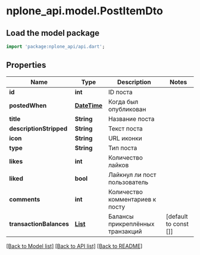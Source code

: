 # nplone_api.model.PostItemDto

## Load the model package
```dart
import 'package:nplone_api/api.dart';
```

## Properties
Name | Type | Description | Notes
------------ | ------------- | ------------- | -------------
**id** | **int** | ID поста | 
**postedWhen** | [**DateTime**](DateTime.md) | Когда был опубликован | 
**title** | **String** | Название поста | 
**descriptionStripped** | **String** | Текст поста | 
**icon** | **String** | URL иконки | 
**type** | **String** | Тип поста | 
**likes** | **int** | Количество лайков | 
**liked** | **bool** | Лайкнул ли пост пользователь | 
**comments** | **int** | Количество комментариев к посту | 
**transactionBalances** | [**List<AccountBalance>**](AccountBalance.md) | Балансы прикреплённых транзакций | [default to const []]

[[Back to Model list]](../README.md#documentation-for-models) [[Back to API list]](../README.md#documentation-for-api-endpoints) [[Back to README]](../README.md)


